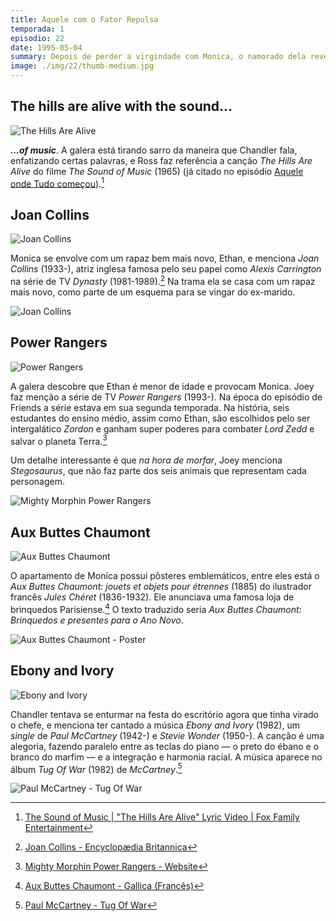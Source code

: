 ```yaml
---
title: Aquele com o Fator Repulsa
temporada: 1
episodio: 22
date: 1995-05-04
summary: Depois de perder a virgindade com Monica, o namorado dela revela ser um adolescente. Phoebe trabalha como secretária de Chandler.
image: ./img/22/thumb-medium.jpg
---
```


## The hills are alive with the sound...

![The Hills Are Alive](./img/22/the-hills-are-alive.png)

***...of music***. A galera está tirando sarro da maneira que Chandler fala,
enfatizando certas palavras, e Ross faz referência a canção *The Hills Are Alive*
do filme *The Sound of Music* (1965) (já citado no episódio
[Aquele onde Tudo começou](/temporada/1/episodio/1#my-favorite-things)).[^hills-alive-yt]

[^hills-alive-yt]: [The Sound of Music | "The Hills Are Alive" Lyric Video | Fox Family Entertainment](https://www.youtube.com/watch?v=yvQ4t-Nk128)

## Joan Collins

![Joan Collins](./img/22/joan-collins.png)

<cena>
  <monica
    original="- I'm Joan Collins."
    traducao="- Eu sou Joan Collins."
  />
</cena>

Monica se envolve com um rapaz bem mais novo, Ethan, e menciona *Joan Collins* (1933-),
atriz inglesa famosa pelo seu papel como *Alexis Carrington* na série de TV
*Dynasty* (1981-1989).[^collins-britannica] Na trama ela se casa com um rapaz mais
novo, como parte de um esquema para se vingar do ex-marido.

![Joan Collins](./img/22/joan-collins-2009.jpg)

[^collins-britannica]: [Joan Collins - Encyclopædia Britannica](https://www.britannica.com/biography/Joan-Collins)

## Power Rangers

![Power Rangers](./img/22/power-rangers.png)

<cena>
  <joey
    original="- ...could you ask him which one the strongest Power Ranger is?"
    traducao="- ...pergunta a ele qual o Power Ranger mais forte?"
  />
</cena>

A galera descobre que Ethan é menor de idade e provocam Monica. Joey faz menção
a série de TV *Power Rangers* (1993-). Na época do episódio de Friends a série
estava em sua segunda temporada. Na história, seis estudantes do ensino médio,
assim como Ethan, são escolhidos pelo ser intergalático *Zordon* e ganham super
poderes para combater *Lord Zedd* e salvar o planeta Terra.[^power-rangers-site]

Um detalhe interessante é que *na hora de morfar*, Joey menciona *Stegosaurus*,
que não faz parte dos seis animais que representam cada personagem.

![Mighty Morphin Power Rangers](./img/22/power-rangers-pose.jpeg)

[^power-rangers-site]: [Mighty Morphin Power Rangers - Website](https://powerrangers.hasbro.com/pt-br/tv-shows)

## Aux Buttes Chaumont

![Aux Buttes Chaumont](./img/22/aux-buttes-chaumont.png)

O apartamento de Monica possui pôsteres emblemáticos, entre eles está o
*Aux Buttes Chaumont: jouets et objets pour étrennes* (1885) do ilustrador
francês *Jules Chéret* (1836-1932). Ele anunciava uma famosa loja de brinquedos
Parisiense.[^aux-gallica] O texto traduzido seria *Aux Buttes Chaumont: Brinquedos
e presentes para o Ano Novo*.

![Aux Buttes Chaumont - Poster](./img/22/aux-buttes-chaumont-poster.jpeg)

[^aux-gallica]: [Aux Buttes Chaumont - Gallica (Francês)](https://gallica.bnf.fr/ark:/12148/btv1b90105877)

## Ebony and Ivory

![Ebony and Ivory](./img/22/ebony-and-ivory.png)

<cena>
  <chandler
    original="- You know, the karaoke thing? Tracy and I doing Ebony and Ivory?"
    traducao="- O karaokê foi legal, não é? Tracy e eu cantando Ebony and Ivory?"
  />
</cena>

Chandler tentava se enturmar na festa do escritório agora que tinha virado o chefe,
e menciona ter cantado a música *Ebony and Ivory* (1982), um *single* de
*Paul McCartney* (1942-) e *Stevie Wonder* (1950-). A canção é uma alegoria, fazendo
paralelo entre as teclas do piano &#8212; o preto do ébano e o branco do marfim
&#8212; e a integração e harmonia racial. A música aparece no álbum *Tug Of War* (1982)
de *McCartney*.[^tug-of-war]

![Paul McCartney - Tug Of War](./img/22/tug-of-war.jpg)

[^tug-of-war]: [Paul McCartney - Tug Of War](https://www.paulmccartney.com/albums/tug-of-war)
